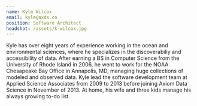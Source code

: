 ```yaml
---
name: Kyle Wilcox
email: kyle@axds.co
position: Software Architect
headshot: /assets/k-wilcox.jpg
---
```

Kyle has over eight years of experience working in the ocean and environmental sciences, where he specializes in the discoverabiliy and accessibility of data. After earning a BS in Computer Science from the University of Rhode Island in 2006, he went to work for the NOAA Chesapeake Bay Office in Annapolis, MD, managing huge collections of modeled and observed data.  Kyle lead the software development team at Applied Science Associates from 2009 to 2013 before joining Axiom Data Science in November of 2013.  At home, his wife and three kids manage his always growing to-do list.
